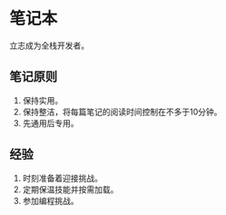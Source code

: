 # 笔记本

立志成为全栈开发者。

## 笔记原则

1. 保持实用。
2. 保持整洁，将每篇笔记的阅读时间控制在不多于10分钟。
3. 先通用后专用。

## 经验

1. 时刻准备着迎接挑战。
2. 定期保温技能并按需加载。
3. 参加编程挑战。
